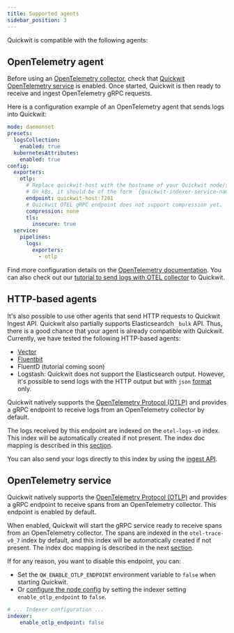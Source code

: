 ```yaml
---
title: Supported agents
sidebar_position: 3
---
```


Quickwit is compatible with the following agents:

## OpenTelemetry agent

Before using an [OpenTelemetry collector](https://opentelemetry.io/docs/collector/), check that [Quickwit OpenTelemetry service](otel-service.md) is enabled.
Once started, Quickwit is then ready to receive and ingest OpenTelemetry gRPC requests.

Here is a configuration example of an OpenTelemetry agent that sends logs into Quickwit:

```yaml
mode: daemonset
presets:
  logsCollection:
    enabled: true
  kubernetesAttributes:
    enabled: true
config:
  exporters:
    otlp:
      # Replace quickwit-host with the hostname of your Quickwit node/service.
      # On k8s, it should be of the form `{quickwit-indexer-service-name}.{namespace}.svc.cluster.local:7281
      endpoint: quickwit-host:7281
      # Quickwit OTEL gRPC endpoint does not support compression yet.
      compression: none
      tls:
        insecure: true
  service:
    pipelines:
      logs:
        exporters:
          - otlp
```

Find more configuration details on the [OpenTelemetry documentation](https://opentelemetry.io/docs/collector/configuration/). You can also check out our [tutorial to send logs with OTEL collector](send-logs/using-otel-collector.md) to Quickwit.

## HTTP-based agents

It's also possible to use other agents that send HTTP requests to Quickwit Ingest API. Quickwit also partially supports Elasticseardch `_bulk` API. Thus, there is a good chance that your agent is already compatible with Quickwit.
Currently, we have tested the following HTTP-based agents:

- [Vector](send-logs/using-vector.md)
- [Fluentbit](send-logs/using-fluentbit.md)
- FluentD (tutorial coming soon)
- Logstash: Quickwit does not support the Elasticsearch output. However, it's possible to send logs with the HTTP output but with `json` [format](https://www.elastic.co/guide/en/logstash/current/plugins-outputs-http.html) only.

Quickwit natively supports the [OpenTelemetry Protocol (OTLP)](https://opentelemetry.io/docs/reference/specification/protocol/otlp/) and provides a gRPC endpoint to receive logs from an OpenTelemetry collector by default.

The logs received by this endpoint are indexed on  the `otel-logs-v0` index. This index will be automatically created if not present. The index doc mapping is described in this [section](#opentelemetry-logs-data-model).

You can also send your logs directly to this index by using the [ingest API](/docs/reference/rest-api.md#ingest-data-into-an-index).

## OpenTelemetry service

Quickwit natively supports the [OpenTelemetry Protocol (OTLP)](https://opentelemetry.io/docs/reference/specification/protocol/otlp/) and provides a gRPC endpoint to receive spans from an OpenTelemetry collector. This endpoint is enabled by default.

When enabled, Quickwit will start the gRPC service ready to receive spans from an OpenTelemetry collector. The spans are indexed in the `otel-trace-v0_7` index by default, and this index will be automatically created if not present. The index doc mapping is described in the next [section](#trace-and-span-data-model).

If for any reason, you want to disable this endpoint, you can:
- Set the `QW_ENABLE_OTLP_ENDPOINT` environment variable to `false` when starting Quickwit.
- Or [configure the node config](/docs/configuration/node-config.md) by setting the indexer setting `enable_otlp_endpoint` to `false`.

```yaml title=node-config.yaml
# ... Indexer configuration ...
indexer:
    enable_otlp_endpoint: false
```
